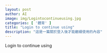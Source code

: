 ```yaml
---
layout: post
author: AI
image: img/Logintocontinueusing.jpg
categories: [ '體育' ]
title: "Login to continue using"  
description: "這是一篇關於登入後才能繼續使用的內容"
---
```

Login to continue using